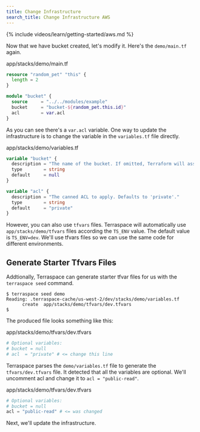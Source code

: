 ```yaml
---
title: Change Infrastructure
search_title: Change Infrastructure AWS
---
```


{% include videos/learn/getting-started/aws.md %}

Now that we have bucket created, let's modify it. Here's the `demo/main.tf` again.

app/stacks/demo/main.tf

```terraform
resource "random_pet" "this" {
  length = 2
}

module "bucket" {
  source     = "../../modules/example"
  bucket     = "bucket-${random_pet.this.id}"
  acl        = var.acl
}
```

As you can see there's a `var.acl` variable. One way to update the infrastructure is to change the variable in the `variables.tf` file directly.

app/stacks/demo/variables.tf

```terraform
variable "bucket" {
  description = "The name of the bucket. If omitted, Terraform will assign a random, unique name." # IE: terraform-2020052606510241590000000
  type        = string
  default     = null
}

variable "acl" {
  description = "The canned ACL to apply. Defaults to 'private'."
  type        = string
  default     = "private"
}
```

However, you can also use `tfvars` files. Terraspace will automatically use `app/stacks/demo/tfvars` files according the `TS_ENV` value. The default value is `TS_ENV=dev`. We'll use tfvars files so we can use the same code for different environments.

## Generate Starter Tfvars Files

Addtionally, Terraspace can generate starter tfvar files for us with the `terraspace seed` command.

    $ terraspace seed demo
    Reading: .terraspace-cache/us-west-2/dev/stacks/demo/variables.tf
          create  app/stacks/demo/tfvars/dev.tfvars
    $

The produced file looks something like this:

app/stacks/demo/tfvars/dev.tfvars

```terraform
# Optional variables:
# bucket = null
# acl  = "private" # <= change this line
```

Terraspace parses the `demo/variables.tf` file to generate the `tfvars/dev.tfvars` file.  It detected that all the variables are optional.  We'll uncomment acl and change it to `acl = "public-read"`.

app/stacks/demo/tfvars/dev.tfvars

```terraform
# Optional variables:
# bucket = null
acl = "public-read" # <= was changed
```

Next, we'll update the infrastructure.